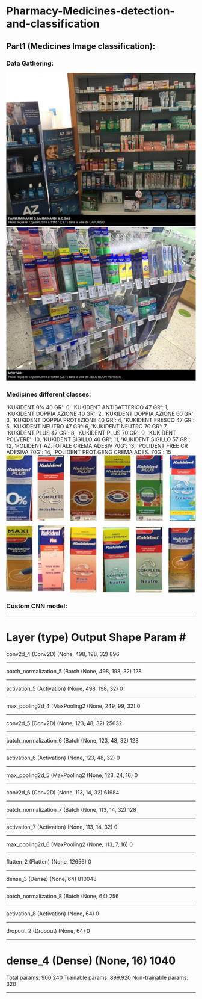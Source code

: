 # Pharmacy-Medicines-detection-and-classification


## Part1 (Medicines Image classification):

### Data Gathering:
![images/shop.png](images/shop.png)
![images/shop1.png](images/shop1.png)

### Medicines different classes:
  'KUKIDENT 0% 40 GR': 0,
  'KUKIDENT ANTIBATTERICO 47 GR': 1,
  'KUKIDENT DOPPIA AZIONE 40 GR': 2,
  'KUKIDENT DOPPIA AZIONE 60 GR': 3,
  'KUKIDENT DOPPIA PROTEZIONE 40 GR': 4,
  'KUKIDENT FRESCO 47 GR': 5,
  'KUKIDENT NEUTRO 47 GR': 6,
  'KUKIDENT NEUTRO 70 GR': 7,
  'KUKIDENT PLUS 47 GR': 8,
  'KUKIDENT PLUS 70 GR': 9,
  'KUKIDENT POLVERE': 10,
  'KUKIDENT SIGILLO 40 GR': 11,
  'KUKIDENT SIGILLO 57 GR': 12,
  'POLIDENT AZ.TOTALE CREMA ADESIV 70G': 13,
  'POLIDENT FREE CR ADESIVA 70G': 14,
  'POLIDENT PROT.GENG CREMA ADES. 70G': 15
  ![images/classes.png](images/classes.png)


### Custom CNN model:

_________________________________________________________________
Layer (type)                 Output Shape              Param #   
=================================================================
conv2d_4 (Conv2D)            (None, 498, 198, 32)      896       
_________________________________________________________________
batch_normalization_5 (Batch (None, 498, 198, 32)      128       
_________________________________________________________________
activation_5 (Activation)    (None, 498, 198, 32)      0         
_________________________________________________________________
max_pooling2d_4 (MaxPooling2 (None, 249, 99, 32)       0         
_________________________________________________________________
conv2d_5 (Conv2D)            (None, 123, 48, 32)       25632     
_________________________________________________________________
batch_normalization_6 (Batch (None, 123, 48, 32)       128       
_________________________________________________________________
activation_6 (Activation)    (None, 123, 48, 32)       0         
_________________________________________________________________
max_pooling2d_5 (MaxPooling2 (None, 123, 24, 16)       0         
_________________________________________________________________
conv2d_6 (Conv2D)            (None, 113, 14, 32)       61984     
_________________________________________________________________
batch_normalization_7 (Batch (None, 113, 14, 32)       128       
_________________________________________________________________
activation_7 (Activation)    (None, 113, 14, 32)       0         
_________________________________________________________________
max_pooling2d_6 (MaxPooling2 (None, 113, 7, 16)        0         
_________________________________________________________________
flatten_2 (Flatten)          (None, 12656)             0         
_________________________________________________________________
dense_3 (Dense)              (None, 64)                810048    
_________________________________________________________________
batch_normalization_8 (Batch (None, 64)                256       
_________________________________________________________________
activation_8 (Activation)    (None, 64)                0         
_________________________________________________________________
dropout_2 (Dropout)          (None, 64)                0         
_________________________________________________________________
dense_4 (Dense)              (None, 16)                1040      
=================================================================
Total params: 900,240
Trainable params: 899,920
Non-trainable params: 320
_________________________________________________________________

